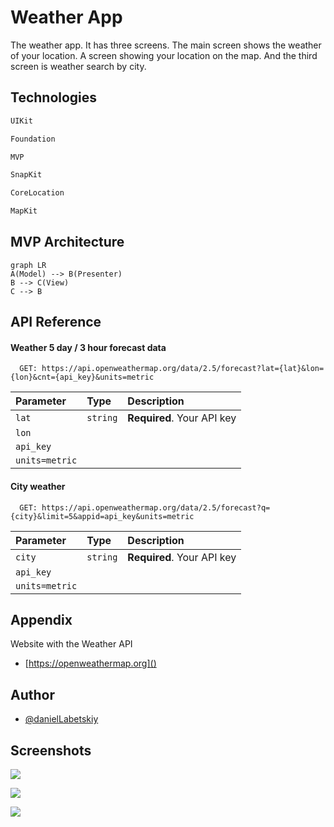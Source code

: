 
# Weather App
The weather app. It has three screens. The main screen shows the weather of your location. A screen showing your location on the map. And the third screen is weather search by city.


## Technologies

```sh
UIKit
```
```sh
Foundation
```
```sh
MVP
```
```sh
SnapKit
```
```sh
CoreLocation
```
```sh
MapKit
```

## MVP Architecture
```mermaid
graph LR
A(Model) --> B(Presenter)
B --> C(View)
C --> B
```

## API Reference

#### Weather 5 day / 3 hour forecast data


```https
  GET: https://api.openweathermap.org/data/2.5/forecast?lat={lat}&lon={lon}&cnt={api_key}&units=metric
```

| Parameter | Type     | Description                |
| :-------- | :------- | :------------------------- |
|`lat`      | `string` | **Required**. Your API key |
|`lon`      |
|`api_key`  |
|`units=metric`|

#### City weather

```https
  GET: https://api.openweathermap.org/data/2.5/forecast?q={city}&limit=5&appid=api_key&units=metric
```

| Parameter | Type     | Description                       |
| :-------- | :------- | :-------------------------------- |
|`city`      | `string` | **Required**. Your API key |
|`api_key`  |
|`units=metric`|


## Appendix

Website with the Weather API

- [https://openweathermap.org]()


## Author

- [@danielLabetskiy](https://github.com/danyalabetski)


## Screenshots

![](https://user-images.githubusercontent.com/99253701/209125305-e57dae8d-ce96-4f37-bd76-424ab4e3ce0f.png)

![](https://user-images.githubusercontent.com/99253701/209125534-ca61d31b-7b50-49ac-a26b-9fcea6e97c8a.png)

![](https://user-images.githubusercontent.com/99253701/209125411-1aa37d5b-2696-49ab-82b0-49dff5127003.png)
